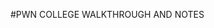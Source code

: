 #PWN COLLEGE WALKTHROUGH AND NOTES

<!-- This is my personalized repo for taking notes and updating walkthroughs for pwn.colleges
so let uus start it from the orange belt -->